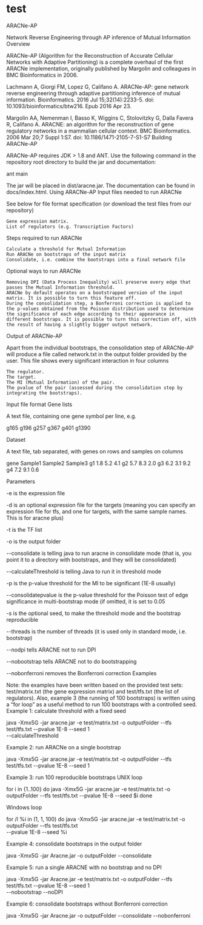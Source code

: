 # test
ARACNe-AP

Network Reverse Engineering through AP inference of Mutual Information
Overview

ARACNe-AP (Algorithm for the Reconstruction of Accurate Cellular Networks with Adaptive Partitioning) is a complete overhaul of the first ARACNe implementation, originally published by Margolin and colleagues in BMC Bioinformatics in 2006.

Lachmann A, Giorgi FM, Lopez G, Califano A. ARACNe-AP: gene network reverse engineering through adaptive partitioning inference of mutual information. Bioinformatics. 2016 Jul 15;32(14):2233-5. doi: 10.1093/bioinformatics/btw216. Epub 2016 Apr 23.

Margolin AA, Nemenman I, Basso K, Wiggins C, Stolovitzky G, Dalla Favera R, Califano A. ARACNE: an algorithm for the reconstruction of gene regulatory networks in a mammalian cellular context. BMC Bioinformatics. 2006 Mar 20;7 Suppl 1:S7. doi: 10.1186/1471-2105-7-S1-S7
Building ARACNe-AP

ARACNe-AP requires JDK > 1.8 and ANT. Use the following command in the repository root directory to build the jar and documentation:

ant main

The jar will be placed in dist/aracne.jar. The documentation can be found in docs/index.html.
Using ARACNe-AP
Input files needed to run ARACNe

See below for file format specification (or download the test files from our repository)

    Gene expression matrix.
    List of regulators (e.g. Transcription Factors)

Steps required to run ARACNe

    Calculate a threshold for Mutual Information
    Run ARACNe on bootstraps of the input matrix
    Consolidate, i.e. combine the bootstraps into a final network file

Optional ways to run ARACNe

    Removing DPI (Data Process Inequality) will preserve every edge that passes the Mutual Information threshold.
    ARACNe by default operates on a bootstrapped version of the input matrix. It is possible to turn this feature off.
    During the consolidation step, a Bonferroni correction is applied to the p-values obtained from the Poisson distribution used to determine the significance of each edge according to their appearance in different bootstraps. It is possible to turn this correction off, with the result of having a slightly bigger output network.

Output of ARACNe-AP

Apart from the individual bootstraps, the consolidation step of ARACNe-AP will produce a file called network.txt in the output folder provided by the user. This file shows every significant interaction in four columns

    The regulator.
    The target.
    The MI (Mutual Information) of the pair.
    The pvalue of the pair (assessed during the consolidation step by integrating the bootstraps).

Input file format
Gene lists

A text file, containing one gene symbol per line, e.g.

g165
g196
g257
g367
g401
g1390

Dataset

A text file, tab separated, with genes on rows and samples on columns

gene    Sample1   Sample2   Sample3
g1   1.8 5.2 4.1
g2   5.7 8.3 2.0
g3   6.2 3.1 9.2
g4   7.2 9.1 0.6

Parameters

-e is the expression file

-d is an optional expression file for the targets (meaning you can specify an expression file for tfs, and one for targets, with the same sample names. This is for aracne plus)

-t is the TF list

-o is the output folder

--consolidate is telling java to run aracne in consolidate mode (that is, you point it to a directory with bootstraps, and they will be consolidated)

--calculateThreshold is telling Java to run it in threshold mode

-p is the p-value threshold for the MI to be significant (1E-8 usually)

--consolidatepvalue is the p-value threshold for the Poisson test of edge significance in multi-bootstrap mode (if omitted, it is set to 0.05

-s is the optional seed, to make the threshold mode and the bootstrap reproducible

--threads is the number of threads (it is used only in standard mode, i.e. bootstrap)

--nodpi tells ARACNE not to run DPI

--nobootstrap tells ARACNE not to do bootstrapping

--nobonferroni removes the Bonferroni correction
Examples

Note: the examples have been written based on the provided test sets: test/matrix.txt (the gene expression matrix) and test/tfs.txt (the list of regulators). Also, example 3 (the running of 100 bootstraps) is written using a “for loop” as a useful method to run 100 bootstraps with a controlled seed.
Example 1: calculate threshold with a fixed seed

java -Xmx5G -jar aracne.jar -e test/matrix.txt  -o outputFolder --tfs test/tfs.txt --pvalue 1E-8 --seed 1 \
--calculateThreshold

Example 2: run ARACNe on a single bootstrap

java -Xmx5G -jar aracne.jar -e test/matrix.txt  -o outputFolder --tfs test/tfs.txt --pvalue 1E-8 --seed 1

Example 3: run 100 reproducible bootstraps
UNIX loop

for i in {1..100}
do
java -Xmx5G -jar aracne.jar -e test/matrix.txt  -o outputFolder --tfs test/tfs.txt --pvalue 1E-8 --seed $i
done

Windows loop

for /l %i in (1, 1, 100) do java -Xmx5G -jar aracne.jar -e test/matrix.txt  -o outputFolder --tfs test/tfs.txt \
--pvalue 1E-8 --seed %i

Example 4: consolidate bootstraps in the output folder

java -Xmx5G -jar Aracne.jar -o outputFolder --consolidate

Example 5: run a single ARACNE with no bootstrap and no DPI

java -Xmx5G -jar Aracne.jar -e test/matrix.txt  -o outputFolder --tfs test/tfs.txt --pvalue 1E-8 --seed 1 \
--nobootstrap --noDPI

Example 6: consolidate bootstraps without Bonferroni correction

java -Xmx5G -jar Aracne.jar -o outputFolder --consolidate --nobonferroni
